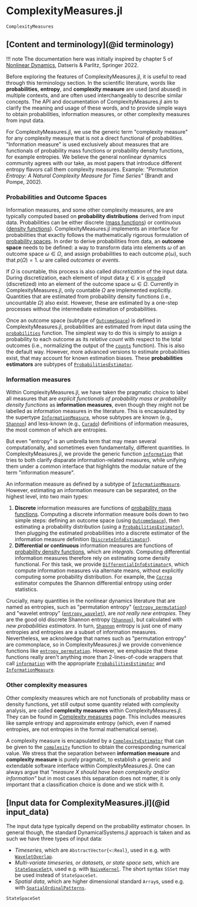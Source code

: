 # ComplexityMeasures.jl

```@docs
ComplexityMeasures
```

## [Content and terminology](@id terminology)

!!! note
    The documentation here was initially inspired by chapter 5 of
    [Nonlinear Dynamics](https://link.springer.com/book/10.1007/978-3-030-91032-7),
    Datseris & Parlitz, Springer 2022.

Before exploring the features of ComplexityMeasures.jl, it is useful to read through this terminology section. In the scientific literature, words like **probabilities**, **entropy**, and **complexity measure** are used (and abused) in multiple contexts, and are often used interchangeably to describe similar concepts. The API and documentation of ComplexityMeasures.jl aim to clarify the meaning and usage of these words, and to provide simple ways to obtain probabilities, information measures, or other complexity measures from input data.

For ComplexityMeasures.jl, we use the generic term "complexity measure" for any complexity measure that is not a direct functional of probabilities.
"Information measure" is used exclusively about measures that are functionals of probability mass functions or probability density functions, for example entropies.
We believe the general nonlinear dynamics community agrees with our take, as most papers that introduce different entropy flavors call them complexity measures. Example: *"Permutation Entropy: A Natural Complexity Measure for Time Series"* (Brandt and Pompe, 2002).

### Probabilities and Outcome Spaces

Information measures, and some other complexity measures, are are typically computed based on **probability distributions** derived from input data.
Probabilities can be either discrete ([mass functions](https://en.wikipedia.org/wiki/Probability_mass_function)) or continuous ([density functions](https://en.wikipedia.org/wiki/Probability_density_function)).
ComplexityMeasures.jl implements an interface for probabilities that exactly follows the mathematically rigorous formulation of [probability spaces](https://en.wikipedia.org/wiki/Probability_space).
In order to derive probabilities from data, an **outcome space** needs to be defined: a way to transform data into elements $\omega$ of an outcome space $\omega \in \Omega$, and assign probabilities to each outcome $p(\omega)$, such that $p(\Omega)=1$. $\omega$ are called _outcomes_ or _events_.

If $\Omega$ is countable, this process is also called _discretization_ of the input data. During discretization, each element of input data $\chi \in x$ is [`encode`](@ref)d (discretized) into an element of the outcome space $\omega \in \Omega$.
Currently in ComplexityMeasures.jl, only countable $\Omega$ are implemented explicitly. Quantities that are estimated from probability density functions (i.e., uncountable $\Omega$) also exist. However, these are estimated by a one-step processes without the intermediate estimation of probabilities.

Once an outcome space (subtype of [`OutcomeSpace`](@ref)) is defined in ComplexityMeasures.jl, probabilities are estimated from input data using the [`probabilities`](@ref) function.
The simplest way to do this is simply to assign a probability to each outcome as its _relative count_ with respect to the total outcomes (i.e., normalizing the output of the [`counts`](@ref) function). This is also the default way.
However, more advanced versions to estimate probabilities exist, that may account for known estimation biases. These **probabilities estimators** are subtypes of [`ProbabilitiesEstimator`](@ref).

### Information measures

Within ComplexityMeasures.jl, we have taken the pragmatic choice to label all measures that are _explicit functionals of probability mass or probability density functions_ as **information measures**, even though they might not be labelled as
information measures in the literature.
This is encapsulated by the supertype [`InformationMeasure`](@ref), whose subtypes are known (e.g., [`Shannon`](@ref)) and less-known (e.g., [`Curado`](@ref)) definitions of information measures, the most common of which are entropies.

But even "entropy" is an umbrella term that may mean several computationally, and sometimes even fundamentally, different quantities. In ComplexityMeasures.jl, we provide the generic function [`information`](@ref) that tries to both clarify disparate information-related measures, while unifying them under a common interface that highlights the modular nature of the term "information measure".

An information measure as defined by a subtype of [`InformationMeasure`](@ref). However, estimating an information measure can be separated, on the highest level, into two main types:

1. **Discrete** information measures are functions of [probability mass functions](https://en.wikipedia.org/wiki/Probability_mass_function). Computing a discrete information measure boils
    down to two simple steps: defining an outcome space (using [`OutcomeSpace`](@ref)), then
     estimating a probability distribution (using a [`ProbabilitiesEstimator`](@ref)), then
     plugging the estimated probabilities into a discrete estimator of the information measure definition ([`DiscreteInfoEstimator`](@ref)).
2. **Differential or continuous** information measures are functions of
    [probability density functions](https://en.wikipedia.org/wiki/Probability_density_function),
    which are *integrals*. Computing differential information measures therefore rely on estimating
    some density functional. For this task, we provide [`DifferentialInfoEstimator`](@ref)s,
    which compute information measures via alternate means, without explicitly computing some
    probability distribution. For example, the [`Correa`](@ref) estimator computes the
    Shannon differential entropy using order statistics.

Crucially, many quantities in the nonlinear dynamics literature that are named as
entropies, such as "permutation entropy" ([`entropy_permutation`](@ref)) and
"wavelet entropy" ([`entropy_wavelet`](@ref)), are *not really new entropies*.
They are the good old discrete Shannon entropy ([`Shannon`](@ref)), but calculated with *new probabilities estimators*. In turn, [`Shannon`](@ref) entropy is just one of many entropies and entropies are a subset of information measures.
Nevertheless, we acknolwedge that names such as "permutation entropy" are commonplace, so in ComplexityMeasures.jl we provide convenience functions like [`entropy_permutation`](@ref).
However, we emphasize that these functions really aren't anything more than
2-lines-of-code wrappers that call [`information`](@ref) with the appropriate
[`ProbabilitiesEstimator`](@ref) and [`InformationMeasure`](@ref).

### Other complexity measures

Other complexity measures which are not functionals of probability mass or density functions, yet still output some quantity related with complexity analysis, are called **complexity measures** within ComplexityMeasures.jl. They can be found in [Complexity measures](@ref) page.
This includes measures like sample entropy and approximate entropy (which, even if named entropies, are not entropies in the formal mathematical sense).

A complexity measure is encapsulated by a [`ComplexityEstimator`](@ref) that can be given to the [`complexity`](@ref) function to obtain the corresponding numerical value.
We stress that the separation between **information measure** and **complexity measure** is purely pragmatic, to establish a generic and extendable software interface within ComplexityMeasures.jl. One can always argue that _"measure X should have been complexity and/or information"_ but in most cases this separation does not matter, it is only important that a classification choice is done and we stick with it.

## [Input data for ComplexityMeasures.jl](@id input_data)

The input data type typically depend on the probability estimator chosen.
In general though, the standard DynamicalSystems.jl approach is taken and as such we have three types of input data:

- *Timeseries*, which are `AbstractVector{<:Real}`, used in e.g. with [`WaveletOverlap`](@ref).
- *Multi-variate timeseries, or datasets, or state space sets*, which are [`StateSpaceSet`](@ref)s, used e.g. with [`NaiveKernel`](@ref). The short syntax `SSSet` may be used instead of `StateSpaceSet`.
- *Spatial data*, which are higher dimensional standard `Array`s, used e.g. with  [`SpatialOrdinalPatterns`](@ref).

```@docs
StateSpaceSet
```
